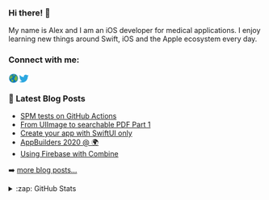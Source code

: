 ### Hi there! 👋

My name is Alex and I am an iOS developer for medical applications. I enjoy learning new things around Swift, iOS and the Apple ecosystem every day.

### Connect with me:

<a href="https://alexanderweiss.dev">
  <img align="left" alt="Alexander Weiß | Homepage" width="20px" src="https://raw.githubusercontent.com/alexanderwe/alexanderwe/master/assets/globe.svg" />
</a>
<a href="https://twitter.com/_al_we">
  <img align="left" alt="Alexander Weiß | Twitter" width="21px" src="https://raw.githubusercontent.com/alexanderwe/alexanderwe/master/assets/twitter.svg" />
</a>

<br />

### 📕 Latest Blog Posts

<!-- BLOG-POST-LIST:START -->
- [SPM tests on GitHub Actions](https://teabyte.dev/blog/blog/2020-12-13-spm-tests-on-github-actions)
- [From UIImage to searchable PDF Part 1](https://teabyte.dev/blog/blog/2020-11-28-from-uiimage-to-searchable-pdf-part-1)
- [Create your app with SwiftUI only](https://teabyte.dev/blog/blog/2020-06-28-swiftui-only-app)
- [AppBuilders 2020 @ 🌍](https://teabyte.dev/blog/blog/2020-05-17-appbuilders-2020)
- [Using Firebase with Combine](https://teabyte.dev/blog/blog/2020-04-18-firebase-and-combine)
<!-- BLOG-POST-LIST:END -->

➡️ [more blog posts...](https://alexanderweiss.dev/blog)

<details>
  <summary>:zap: GitHub Stats</summary>

  <img align="left" alt="Alexander Weiß's GitHub Stats" src="https://github-readme-stats.vercel.app/api?username=alexanderwe" />

</details>
